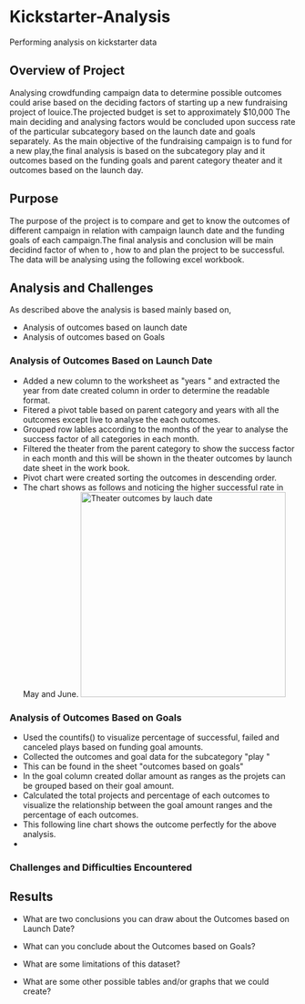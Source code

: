 # Kickstarter-Analysis
Performing analysis on kickstarter data
## Overview of Project
Analysing crowdfunding campaign data to determine possible outcomes could arise based on the deciding factors of starting up a new fundraising project of louice.The projected budget is set to approximately $10,000
The main deciding and analysing factors would be concluded upon success rate of the particular subcategory based on the launch date and goals separately.
As the main objective of the fundraising campaign is to fund for a new play,the final analysis is based on the subcategory play and it outcomes based on the funding goals and parent category theater and it outcomes based on the launch day.   

## Purpose
The purpose of the project is to compare and get to know the outcomes of different campaign in relation with campaign launch date and the funding goals of each campaign.The final analysis and conclusion will be main decidind factor of when to , how to and plan the project to be successful. The data will be analysing using the following excel workbook. 

## Analysis and Challenges
As described above the analysis is based mainly based on,
- Analysis of outcomes based on launch date
- Analysis of outcomes based on Goals

### Analysis of Outcomes Based on Launch Date

- Added a new column to the worksheet as "years " and extracted the year from date created column in order to determine the readable format. 
- Fitered a pivot table based on parent category and years with all the outcomes except live to analyse the each outcomes. 
- Grouped row lables according to the months of the year to analyse the success factor of all categories in each month. 
- Filtered the theater from the parent category to show the success factor in each month and this will be shown in the theater outcomes by launch date sheet in the work book.
- Pivot chart were created sorting the outcomes in descending order. 
- The chart shows as follows and noticing the higher successful rate in May and June.
  <img width="360" alt="Theater outcomes by lauch date" src="https://user-images.githubusercontent.com/93173498/140599508-cbde1e49-81eb-48a5-b460-530d03c7886a.png">

### Analysis of Outcomes Based on Goals
- Used the countifs() to visualize percentage of successful, failed and canceled plays based on funding goal amounts.
- Collected the outcomes and goal data for the subcategory "play " 
- This can be found in the sheet "outcomes based on goals"
- In the goal column created dollar amount as ranges as the projets can be grouped based on their goal amount. 
- Calculated the total projects and percentage of each outcomes to visualize the relationship between the goal amount ranges and the percentage of each outcomes. 
- This following line chart shows the outcome perfectly for the above analysis.
-  

### Challenges and Difficulties Encountered

## Results

- What are two conclusions you can draw about the Outcomes based on Launch Date?

- What can you conclude about the Outcomes based on Goals?

- What are some limitations of this dataset?

- What are some other possible tables and/or graphs that we could create?
